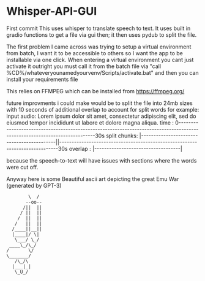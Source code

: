 # Whisper-API-GUI
First commit
This uses whisper to translate speech to text.
It uses built in gradio functions to get a file via gui then;
it then uses pydub to split the file.

The first problem I came across was trying to setup a virtual environment from batch, I want it to be 
accessible to others so I want the app to be installable via one click. When entering a virtual environment 
you cant just activate it outright you must call it from the batch file via 
"call %CD%/whateveryounamedyourvenv/Scripts/activate.bat" and then you can install your requirements file

This relies on FFMPEG which can be installed from https://ffmpeg.org/

future improvments i could make would be to split the file into 24mb sizes with 10 seconds of 
additional overlap to account for split words for example:
input audio:    Lorem ipsum dolor sit amet, consectetur adipiscing elit, sed do eiusmod tempor incididunt ut labore et dolore magna aliqua.
time       :    0--------------------------------------------------------------------------------------------------------------------------30s
split chunks:   |-------------------------------------------||-----------------------------------------------------------------------------30s
overlap     :                                  |-----------------------------------|

because the speech-to-text will have issues with sections where the words were cut off.

Anyway here is some Beautiful ascii art depicting the great Emu War (generated by GPT-3)

		    \  /
		   --oo--
		  /||  ||
		 / ||  ||
		/  ||  ||
	   /   ||  ||
	  /____||__||
	  |____|/ \|
	   \___/ \_/
	 ____\_/\_/
	/       \/
	\_______/
	   /\_/\
	  |___|_|
	   \_U_/
